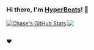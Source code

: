 ### Hi there, I'm [HyperBeats](https://hyperbeats.me/)! 👋

<!-- Hi, I'm Chase, a passionate self-taught web developer from the United States. -->

<!-- - 🔭 I’m currently working on various things for the [Plutonium Project](https://plutonium.pw), [X Labs](https://xlabs.dev), and [sm²](https://sm2.gg). -->
<!-- - 🌱 I’m currently learning xxx. -->
<!-- - 💬 Ask me about anything [here](mailto:c@chse.dev). -->

<!--
 **Languages and Tools:**  

*NOTE: Top languages don't indicate my skill level, it's just a GitHub metric of languages I have the most code for on GitHub.*
-->

<a href="https://github.com/HyperBeats">
  <img align="center" src="https://github-readme-stats.vercel.app/api?username=hyperbeats&show_icons=true&include_all_commits=true&count_private=true&theme=radical&hide=prs,issues" alt="Chase's GitHub Stats" />
</a>

<a href="https://github.com/ChxseH">
  <img align="center" src="https://github-readme-stats.vercel.app/api/top-langs/?username=hyperbeats&layout=compact&theme=radical" />
</a>

<br>
<br>

❤️ 

